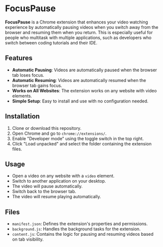 # FocusPause

**FocusPause** is a Chrome extension that enhances your video watching experience by automatically pausing videos when you switch away from the browser and resuming them when you return. This is especially useful for people who multitask with multiple applications, such as developers who switch between coding tutorials and their IDE.

## Features

- **Automatic Pausing**: Videos are automatically paused when the browser tab loses focus.
- **Automatic Resuming**: Videos are automatically resumed when the browser tab gains focus.
- **Works on All Websites**: The extension works on any website with video elements.
- **Simple Setup**: Easy to install and use with no configuration needed.

## Installation

1. Clone or download this repository.
2. Open Chrome and go to `chrome://extensions/`.
3. Enable "Developer mode" using the toggle switch in the top right.
4. Click "Load unpacked" and select the folder containing the extension files.

## Usage

- Open a video on any website with a `video` element.
- Switch to another application on your desktop.
- The video will pause automatically.
- Switch back to the browser tab.
- The video will resume playing automatically.

## Files

- `manifest.json`: Defines the extension's properties and permissions.
- `background.js`: Handles the background tasks for the extension.
- `content.js`: Contains the logic for pausing and resuming videos based on tab visibility.

